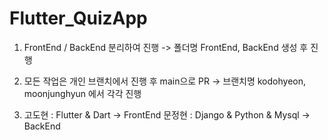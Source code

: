 # Flutter_QuizApp

1. FrontEnd / BackEnd 분리하여 진행
   -> 폴더명 FrontEnd, BackEnd 생성 후 진행

2. 모든 작업은 개인 브랜치에서 진행 후 main으로 PR
   -> 브랜치명 kodohyeon, moonjunghyun 에서 각각 진행
   
3. 고도현 : Flutter & Dart -> FrontEnd
   문정현 : Django & Python & Mysql -> BackEnd
